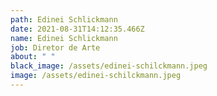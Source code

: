 ```yaml
---
path: Edinei Schlickmann
date: 2021-08-31T14:12:35.466Z
name: Edinei Schlickmann
job: Diretor de Arte
about: " "
black_image: /assets/edinei-schilckmann.jpeg
image: /assets/edinei-schilckmann.jpeg
---
```

